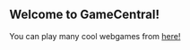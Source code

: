 ## Welcome to GameCentral!

You can play many cool webgames from [here!](https://github.com/SuperTeamXP/GameCentral/blob/main/Games)
